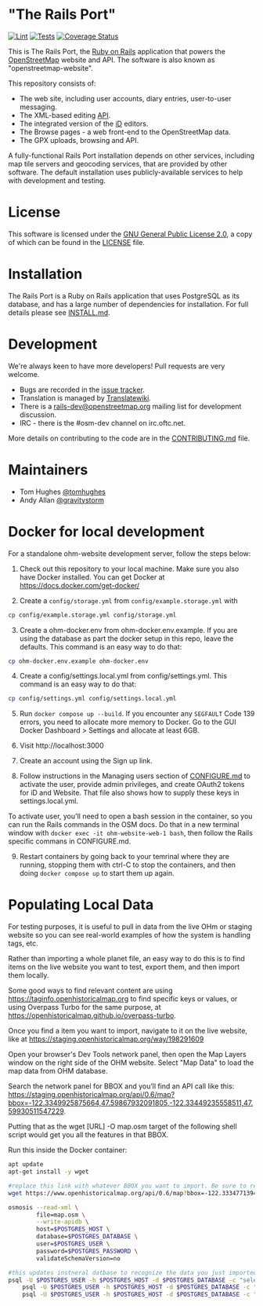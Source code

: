 # "The Rails Port"

[![Lint](https://github.com/openstreetmap/openstreetmap-website/workflows/Lint/badge.svg?branch=master&event=push)](https://github.com/openstreetmap/openstreetmap-website/actions?query=workflow%3ALint%20branch%3Amaster%20event%3Apush)
[![Tests](https://github.com/openstreetmap/openstreetmap-website/workflows/Tests/badge.svg?branch=master&event=push)](https://github.com/openstreetmap/openstreetmap-website/actions?query=workflow%3ATests%20branch%3Amaster%20event%3Apush)
[![Coverage Status](https://coveralls.io/repos/openstreetmap/openstreetmap-website/badge.svg?branch=master)](https://coveralls.io/r/openstreetmap/openstreetmap-website?branch=master)

This is The Rails Port, the [Ruby on Rails](http://rubyonrails.org/)
application that powers the [OpenStreetMap](https://www.openstreetmap.org) website and API.
The software is also known as "openstreetmap-website".

This repository consists of:

* The web site, including user accounts, diary entries, user-to-user messaging.
* The XML-based editing [API](https://wiki.openstreetmap.org/wiki/API_v0.6).
* The integrated version of the [iD](https://wiki.openstreetmap.org/wiki/ID) editors.
* The Browse pages - a web front-end to the OpenStreetMap data.
* The GPX uploads, browsing and API.

A fully-functional Rails Port installation depends on other services, including map tile
servers and geocoding services, that are provided by other software. The default installation
uses publicly-available services to help with development and testing.

# License

This software is licensed under the [GNU General Public License 2.0](https://www.gnu.org/licenses/old-licenses/gpl-2.0.txt),
a copy of which can be found in the [LICENSE](LICENSE) file.

# Installation

The Rails Port is a Ruby on Rails application that uses PostgreSQL as its database, and has a large
number of dependencies for installation. For full details please see [INSTALL.md](INSTALL.md).

# Development

We're always keen to have more developers! Pull requests are very welcome.

* Bugs are recorded in the [issue tracker](https://github.com/openstreetmap/openstreetmap-website/issues).
* Translation is managed by [Translatewiki](https://translatewiki.net/wiki/Translating:OpenStreetMap).
* There is a [rails-dev@openstreetmap.org](https://lists.openstreetmap.org/listinfo/rails-dev) mailing list for development discussion.
* IRC - there is the #osm-dev channel on irc.oftc.net.

More details on contributing to the code are in the [CONTRIBUTING.md](CONTRIBUTING.md) file.

# Maintainers

* Tom Hughes [@tomhughes](https://github.com/tomhughes/)
* Andy Allan [@gravitystorm](https://github.com/gravitystorm/)


# Docker for local development
For a standalone ohm-website development server, follow the steps below:

1. Check out this repository to your local machine. Make sure you also have Docker installed. You can get Docker at https://docs.docker.com/get-docker/

2. Create a `config/storage.yml` from `config/example.storage.yml` with 
```bash
cp config/example.storage.yml config/storage.yml
```

3. Create a ohm-docker.env from ohm-docker.env.example. If you are using the database as part the docker setup in this repo, leave the defaults. This command is an easy way to do that:
```bash
cp ohm-docker.env.example ohm-docker.env
```
4. Create a config/settings.local.yml from config/settings.yml. This command is an easy way to do that:
```bash
cp config/settings.yml config/settings.local.yml
```

5. Run `docker compose up --build`. 
If you encounter any `SEGFAULT` Code 139 errors, you need to allocate more memory to Docker. Go to the GUI Docker Dashboard > Settings and allocate at least 6GB.

6. Visit http://localhost:3000

7. Create an account using the Sign up link.

8. Follow instructions in the Managing users section of [CONFIGURE.md](https://github.com/openstreetmap/openstreetmap-website/blob/master/CONFIGURE.md#managing-users) to activate the user, provide admin privileges, and create OAuth2 tokens for iD and Website. That file also shows how to supply these keys in settings.local.yml. 

To activate user, you'll need to open a bash session in the container, so you can run the Rails commands in the OSM docs. Do that in a new terminal window with `docker exec -it ohm-website-web-1 bash`, then follow the Rails specific commans in CONFIGURE.md.

9. Restart containers by going back to your temrinal where they are running, stopping them with ctrl-C to stop the containers, and then doing `docker compose up` to start them up again.

# Populating Local Data

For testing purposes, it is useful to pull in data from the live OHm or staging website so you can see real-world examples of how the system is handling tags, etc.

Rather than importing a whole planet file, an easy way to do this is to find items on the live website you want to test, export them, and then import them locally.

Some good ways to find relevant content are using https://taginfo.openhistoricalmap.org to find specific keys or values, or using Overpass Turbo for the same purpose, at https://openhistoricalmap.github.io/overpass-turbo.

Once you find a item you want to import, navigate to it on the live website, like at https://staging.openhistoricalmap.org/way/198291609

Open your browser's Dev Tools network panel, then open the Map Layers window on the right side of the OHM website. Select "Map Data" to load the map data from OHM database.

Search the network panel for BBOX and you’ll find an API call like this: https://staging.openhistoricalmap.org/api/0.6/map?bbox=-122.3349925875664,47.59867932091805,-122.33449235558511,47.59930511547229. 

Putting that as the wget [URL] -O map.osm target of the following shell script would get you all the features in that BBOX.

Run this inside the Docker container:

```bash
apt update
apt-get install -y wget

#replace this link with whatever BBOX you want to import. Be sure to retain the flag and filename after the URL
wget https://www.openhistoricalmap.org/api/0.6/map?bbox=-122.33347713947298,47.60143384611086,-122.33222991228105,47.60254791359933 -O map.osm

osmosis --read-xml \
        file=map.osm \
        --write-apidb \
        host=$POSTGRES_HOST \
        database=$POSTGRES_DATABASE \
        user=$POSTGRES_USER \
        password=$POSTGRES_PASSWORD \
        validateSchemaVersion=no

#this updates instneral datbase to recognize the data you just imported with proper IDs
psql -U $POSTGRES_USER -h $POSTGRES_HOST -d $POSTGRES_DATABASE -c "select setval('current_nodes_id_seq', (select max(node_id) from nodes));"
    psql -U $POSTGRES_USER -h $POSTGRES_HOST -d $POSTGRES_DATABASE -c "select setval('current_ways_id_seq', (select max(way_id) from ways));"
    psql -U $POSTGRES_USER -h $POSTGRES_HOST -d $POSTGRES_DATABASE -c "select setval('current_relations_id_seq', (select max(relation_id) from relations));"
```